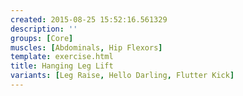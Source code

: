 ```yaml
---
created: 2015-08-25 15:52:16.561329
description: ''
groups: [Core]
muscles: [Abdominals, Hip Flexors]
template: exercise.html
title: Hanging Leg Lift
variants: [Leg Raise, Hello Darling, Flutter Kick]
---
```

